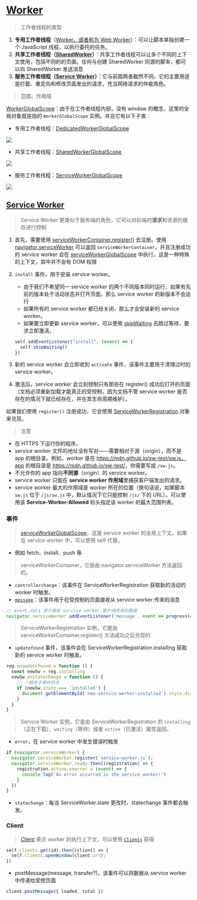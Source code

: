 # [Worker](https://developer.mozilla.org/en-US/docs/Web/API/Worker)

> 工作者线程的类型

1. **专用工作者线程**（[Worker、或者称为 Web Worker](https://developer.mozilla.org/en-US/docs/Web/API/Worker)）：可以让脚本单独创建一个 JavaScript 线程，以执行委托的任务。
2. **共享工作者线程（[SharedWorker](https://developer.mozilla.org/en-US/docs/Web/API/SharedWorker)）**：共享工作者线程可以让多个不同的上下文使用，包括不同的的页面。任何与创建 SharedWorker 同源的脚本，都可以向 SharedWorker 发送消息
3. **服务工作者线程（[Service Worker](https://developer.mozilla.org/en-US/docs/Web/API/Service_Worker_API/Using_Service_Workers)）**：它与前面两者截然不同。它的主要用途是拦截、重定向和修改页面发出的请求，充当网络请求的仲裁角色。

> 范围、作用域

[WorkerGlobalScope](https://developer.mozilla.org/en-US/docs/Web/API/WorkerGlobalScope)：由于在工作者线程内部，没有 window 的概念，这里的全局对象就是指的 `WorkerGlobalScope` 实例。并且它有以下子类：

* 专用工作者线程：[DedicatedWorkerGlobalScope](https://developer.mozilla.org/en-US/docs/Web/API/DedicatedWorkerGlobalScope)

![ ](./img/dedicatedworker.svg)

* 共享工作者线程：[SharedWorkerGlobalScope](https://developer.mozilla.org/en-US/docs/Web/API/SharedWorkerGlobalScope)

![ ](./img/sharedworker.svg)

* 服务工作者线程：[ServiceWorkerGlobalScope](https://developer.mozilla.org/en-US/docs/Web/API/ServiceWorkerGlobalScope)

![ ](./img/serviceworker.svg)

## [Service Worker](https://developer.mozilla.org/en-US/docs/Web/API/Service_Worker_API/Using_Service_Workers)

> Service Worker 更类似于服务端的角色，它可以对前端的**请求**和资源的缓存进行控制

1. 首先，需要使用 [serviceWorkerContainer.register()](https://developer.mozilla.org/en-US/docs/Web/API/ServiceWorkerContainer) 去注册。使用 [navigator.serviceWorker](https://developer.mozilla.org/en-US/docs/Web/API/Navigator/serviceWorker) 可以返回 `serviceWorkerContainer`，并且注册成功的 service worker 会在 [serviceWorkerGlobalScope](https://developer.mozilla.org/en-US/docs/Web/API/ServiceWorkerGlobalScope) 中执行，这是一种特殊的上下文，其中并不会有 DOM 权限
2. `install` 事件。用于安装 service worker。
   * 由于我们不希望同一 service worker 的两个不同版本同时运行，如果有先前的版本处于活动状态并打开页面，那么 service worker 的新版本不会运行
   * 如果所有的 service worker 都已经关闭，那么才会安装新的 service worker。
   * 如果要立即更新 service worker，可以使用 [skipWaiting](https://developer.mozilla.org/en-US/docs/Web/API/ServiceWorkerGlobalScope/skipWaiting) 去跳过等待，要求立即激活。

   ```js
   self.addEventListener("install", (event) => {
     self.skipWaiting()
   })
   ```

3. 新的 service worker 会立即收到 `activate` 事件，该事件主要用于清理过时的 service worker。
4. 激活后，service worker 会立刻控制只有那些在 register() 成功后打开的页面（文档必须重新加载才能真正的受控制，因为文档不管 service worker 是否存在的情况下就已经存在，并在其生命周期维护）。

如果我们使用 `register()` 注册成功，它会使用 [ServiceWorkerRegistration](https://developer.mozilla.org/en-US/docs/Web/API/ServiceWorkerRegistration) 对象来兑现。

> 注意

* 在 HTTPS 下运行你的程序。
* service worker 文件的地址没有写对——需要相对于源（origin），而不是 app 的根目录。例如，worker 是在 <https://mdn.github.io/sw-test/sw.js，app> 的根目录是 <https://mdn.github.io/sw-test/>，你需要写成 `/sw.js`。
* 不允许你的 app 指向**不同源**（origin）的 service worker。
* service worker 只能在 **service worker 作用域**里捕获客户端发出的请求。
* service worker 最大的作用域是 worker 所在的位置（换句话说，如果脚本 `sw.js` 位于 `/js/sw.js` 中，默认情况下它只能控制 `/js/` 下的 URL）。可以使用该 **Service-Worker-Allowed** 标头指定该 worker 的最大范围列表。

### 事件

> [serviceWorkerGlobalScope](https://developer.mozilla.org/en-US/docs/Web/API/ServiceWorkerGlobalScope)，这是 service worker 的全局上下文。如果在 service worker 中，可以使用 self 代替。

* 例如 fetch、install、push 等

> serviceWorkerContainer，它是由 navigator.serviceWorker 方法返回的。

* `controllerchange`：该事件在 ServiceWorkerRegistration 获取新的活动的 worker 时触发。
* [`message`](https://developer.mozilla.org/en-US/docs/Web/API/ServiceWorkerContainer/message_event)：该事件用于在受控制的页面接收从 service worker 传来的消息

```js
// event.data 用于接收 service worker 客户端传来的数据
navigator.serviceWorker.addEventListener('message', event => progress(event.data))
```

> ServiceWorkerRegistration 实例，它是由 serviceWorkerContainer.register() 方法成功之后兑现的

* `updatefound` 事件，该事件会在 ServiceWorkerRegistration.installing 获取新的 service worker 时触发。

```js
reg.onupdatefound = function () {
  const newSw = reg.installing
  newSw.onstatechange = function () {
    // 一直处于等待状态
    if (newSw.state === 'installed') {
      document.getElementById('new-service-worker-installed').style.display = 'block'
    }
  }
}
```

> Service Worker 实例，它是由 ServiceWorkerRegistration 的 `installing`（正在下载）、`waiting`（等待）或者 `active`（已激活）属性返回。

* `error`，在 service worker 中发生错误时触发

```js
if (navigator.serviceWorker) {
  navigator.serviceWorker.register('service-worker.js');
  navigator.serviceWorker.ready.then((registration) => {
    registration.active.onerror = (event) => {
      console.log('An error occurred in the service worker!')
    }
  })
}
```

* `statechange`：每当 ServiceWorker.state 更改时，statechange 事件都会触发。

### Client

>[Client](https://developer.mozilla.org/en-US/docs/Web/API/Client) 表示 worker 的执行上下文，可以使用 [`Clients`](https://developer.mozilla.org/en-US/docs/Web/API/Clients) 获得

```js
self.clients.get(id).then((client) => {
  self.clients.openWindow(client.url);
})
```

* postMessage(message, transfer?)，该事件可以将数据从 service worker 中传递给受控页面

```js
client.postMessage({ loaded, total })
```
